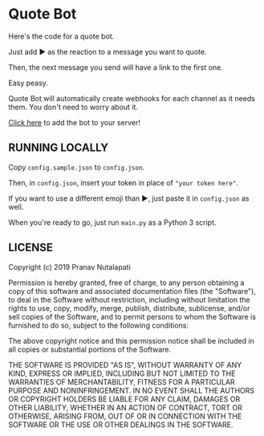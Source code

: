 # Quote Bot

Here's the code for a quote bot.

Just add :arrow_forward: as the reaction to a message you want to quote.

Then, the next message you send will have a link to the first one.

Easy peasy.

Quote Bot will automatically create webhooks for each channel as it needs them.
You don't need to worry about it.

[Click here](https://discordapp.com/oauth2/authorize?client_id=584448384308609034&permissions=536879104&scope=bot) to add the bot to your server!

## RUNNING LOCALLY

Copy `config.sample.json` to `config.json`.

Then, in `config.json`, insert your token in place of `"your token here"`.

If you want to use a different emoji than :arrow_forward:, just paste it in
`config.json` as well.

When you're ready to go, just run `main.py` as a Python 3 script.

## LICENSE

Copyright (c) 2019 Pranav Nutalapati

Permission is hereby granted, free of charge, to any person obtaining a copy
of this software and associated documentation files (the "Software"), to deal
in the Software without restriction, including without limitation the rights
to use, copy, modify, merge, publish, distribute, sublicense, and/or sell
copies of the Software, and to permit persons to whom the Software is
furnished to do so, subject to the following conditions:

The above copyright notice and this permission notice shall be included in all
copies or substantial portions of the Software.

THE SOFTWARE IS PROVIDED "AS IS", WITHOUT WARRANTY OF ANY KIND, EXPRESS OR
IMPLIED, INCLUDING BUT NOT LIMITED TO THE WARRANTIES OF MERCHANTABILITY,
FITNESS FOR A PARTICULAR PURPOSE AND NONINFRINGEMENT. IN NO EVENT SHALL THE
AUTHORS OR COPYRIGHT HOLDERS BE LIABLE FOR ANY CLAIM, DAMAGES OR OTHER
LIABILITY, WHETHER IN AN ACTION OF CONTRACT, TORT OR OTHERWISE, ARISING FROM,
OUT OF OR IN CONNECTION WITH THE SOFTWARE OR THE USE OR OTHER DEALINGS IN THE
SOFTWARE.
